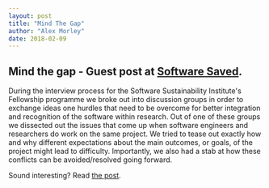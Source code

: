 ```yaml
---
layout: post
title: "Mind The Gap"
author: "Alex Morley"
date: 2018-02-09
---
```


## Mind the gap - Guest post at [Software Saved](https://software.ac.uk/blog/2018-02-09-bridging-gap-convincing-researchers-different-backgrounds-adopt-good-enough).

During the interview process for the Software Sustainability Institute's Fellowship programme we broke out into discussion groups in order to exchange ideas one hurdles that need to be overcome for better integration and recognition of the software within research. Out of one of these groups we dissected out the issues that come up when software engineers and researchers do work on the same project. We tried to tease out exactly how and why different expectations about the main outcomes, or goals, of the project might lead to difficulty. Importantly, we also had a stab at how these conflicts can be avoided/resolved going forward.

Sound interesting? Read [the post](https://software.ac.uk/blog/2018-02-09-bridging-gap-convincing-researchers-different-backgrounds-adopt-good-enough).

